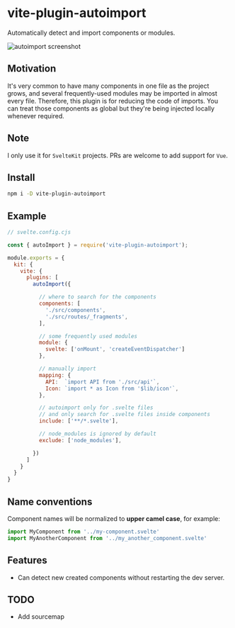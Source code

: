 # vite-plugin-autoimport

Automatically detect and import components or modules.

![autoimport screenshot](https://user-images.githubusercontent.com/250426/115530849-b9d68480-a2c6-11eb-819b-7a88f584276e.png)


## Motivation

It's very common to have many components in one file as the project grows,
and several frequently-used modules may be imported in almost every file.
Therefore, this plugin is for reducing the code of imports. You can treat those
components as global but they're being injected locally whenever required.

## Note

I only use it for `SvelteKit` projects. PRs are welcome to add support for `Vue`.


## Install

```bash
npm i -D vite-plugin-autoimport
```

## Example

```js
// svelte.config.cjs

const { autoImport } = require('vite-plugin-autoimport');

module.exports = {
  kit: {
    vite: {
      plugins: [
        autoImport({

          // where to search for the components
          components: [
            './src/components',
            './src/routes/_fragments',
          ],

          // some frequently used modules
          module: {
            svelte: ['onMount', 'createEventDispatcher']
          },

          // manually import
          mapping: {
            API:  `import API from './src/api'`,
            Icon: `import * as Icon from '$lib/icon'`,
          },

          // autoimport only for .svelte files
          // and only search for .svelte files inside components
          include: ['**/*.svelte'],

          // node_modules is ignored by default
          exclude: ['node_modules'],

        })
      ]
    }
  }
}
```

## Name conventions

Component names will be normalized to **upper camel case**, for example:

```js
import MyComponent from '../my-component.svelte'
import MyAnotherComponent from '../my_another_component.svelte'
```

## Features

* Can detect new created components without restarting the dev server.

## TODO

- Add sourcemap
